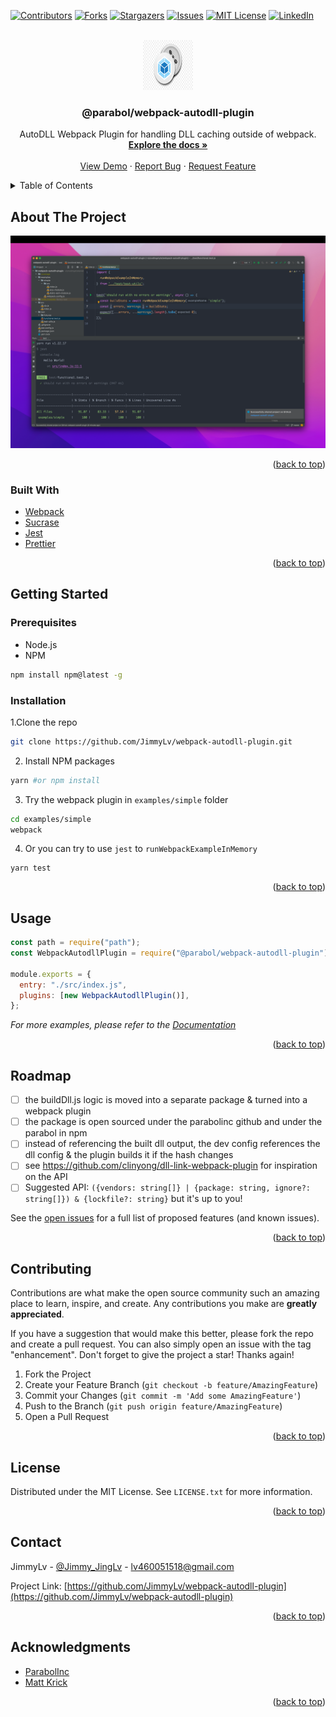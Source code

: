 <div id="top"></div>
<!--
*** Thanks for checking out the Best-README-Template. If you have a suggestion
*** that would make this better, please fork the repo and create a pull request
*** or simply open an issue with the tag "enhancement".
*** Don't forget to give the project a star!
*** Thanks again! Now go create something AMAZING! :D
-->

<!-- PROJECT SHIELDS -->
<!--
*** I'm using markdown "reference style" links for readability.
*** Reference links are enclosed in brackets [ ] instead of parentheses ( ).
*** See the bottom of this document for the declaration of the reference variables
*** for contributors-url, forks-url, etc. This is an optional, concise syntax you may use.
*** https://www.markdownguide.org/basic-syntax/#reference-style-links
-->

[![Contributors][contributors-shield]][contributors-url]
[![Forks][forks-shield]][forks-url]
[![Stargazers][stars-shield]][stars-url]
[![Issues][issues-shield]][issues-url]
[![MIT License][license-shield]][license-url]
[![LinkedIn][linkedin-shield]][linkedin-url]

<!-- PROJECT LOGO -->
<br />
<div align="center">
  <a href="https://github.com/JimmyLv/webpack-autodll-plugin">
    <img src="images/logo.png" alt="Logo" width="80" height="80">
  </a>

<h3 align="center">@parabol/webpack-autodll-plugin</h3>

  <p align="center">
    AutoDLL Webpack Plugin for handling DLL caching outside of webpack.
    <br />
    <a href="https://github.com/JimmyLv/webpack-autodll-plugin"><strong>Explore the docs »</strong></a>
    <br />
    <br />
    <a href="https://github.com/JimmyLv/webpack-autodll-plugin">View Demo</a>
    ·
    <a href="https://github.com/JimmyLv/webpack-autodll-plugin/issues">Report Bug</a>
    ·
    <a href="https://github.com/JimmyLv/webpack-autodll-plugin/issues">Request Feature</a>
  </p>
</div>

<!-- TABLE OF CONTENTS -->
<details>
  <summary>Table of Contents</summary>
  <ol>
    <li>
      <a href="#about-the-project">About The Project</a>
      <ul>
        <li><a href="#built-with">Built With</a></li>
      </ul>
    </li>
    <li>
      <a href="#getting-started">Getting Started</a>
      <ul>
        <li><a href="#prerequisites">Prerequisites</a></li>
        <li><a href="#installation">Installation</a></li>
      </ul>
    </li>
    <li><a href="#usage">Usage</a></li>
    <li><a href="#roadmap">Roadmap</a></li>
    <li><a href="#contributing">Contributing</a></li>
    <li><a href="#license">License</a></li>
    <li><a href="#contact">Contact</a></li>
    <li><a href="#acknowledgments">Acknowledgments</a></li>
  </ol>
</details>

<!-- ABOUT THE PROJECT -->

## About The Project

[![Product Name Screen Shot][product-screenshot]](https://example.com)

<p align="right">(<a href="#top">back to top</a>)</p>

### Built With

- [Webpack](https://webpack.js.org/)
- [Sucrase](https://github.com/alangpierce/sucrase)
- [Jest](https://facebook.github.io/jest/)
- [Prettier](https://prettier.io/)

<p align="right">(<a href="#top">back to top</a>)</p>

<!-- GETTING STARTED -->

## Getting Started

### Prerequisites

- Node.js
- NPM

```sh
npm install npm@latest -g
```

### Installation

1.Clone the repo

```sh
git clone https://github.com/JimmyLv/webpack-autodll-plugin.git
```

2. Install NPM packages

```sh
yarn #or npm install
```

3. Try the webpack plugin in `examples/simple` folder

```sh
cd examples/simple
webpack
```

4. Or you can try to use `jest` to `runWebpackExampleInMemory`

```shell
yarn test
```

<p align="right">(<a href="#top">back to top</a>)</p>

<!-- USAGE EXAMPLES -->

## Usage

```js
const path = require("path");
const WebpackAutodllPlugin = require("@parabol/webpack-autodll-plugin");

module.exports = {
  entry: "./src/index.js",
  plugins: [new WebpackAutodllPlugin()],
};
```

_For more examples, please refer to the [Documentation](https://github.com/ParabolInc/parabol/issues/4583)_

<p align="right">(<a href="#top">back to top</a>)</p>

<!-- ROADMAP -->

## Roadmap

- [ ] the buildDll.js logic is moved into a separate package & turned into a webpack plugin
- [ ] the package is open sourced under the parabolinc github and under the parabol in npm
- [ ] instead of referencing the built dll output, the dev config references the dll config & the plugin builds it if the hash changes
- [ ] see https://github.com/clinyong/dll-link-webpack-plugin for inspiration on the API
- [ ] Suggested API: `({vendors: string[]} | {package: string, ignore?: string[]}) & {lockfile?: string}` but it's up to you!

See the [open issues](https://github.com/JimmyLv/webpack-autodll-plugin/issues) for a full list of proposed features (and known issues).

<p align="right">(<a href="#top">back to top</a>)</p>

<!-- CONTRIBUTING -->

## Contributing

Contributions are what make the open source community such an amazing place to learn, inspire, and create. Any contributions you make are **greatly appreciated**.

If you have a suggestion that would make this better, please fork the repo and create a pull request. You can also simply open an issue with the tag "enhancement".
Don't forget to give the project a star! Thanks again!

1. Fork the Project
2. Create your Feature Branch (`git checkout -b feature/AmazingFeature`)
3. Commit your Changes (`git commit -m 'Add some AmazingFeature'`)
4. Push to the Branch (`git push origin feature/AmazingFeature`)
5. Open a Pull Request

<p align="right">(<a href="#top">back to top</a>)</p>

<!-- LICENSE -->

## License

Distributed under the MIT License. See `LICENSE.txt` for more information.

<p align="right">(<a href="#top">back to top</a>)</p>

<!-- CONTACT -->

## Contact

JimmyLv - [@Jimmy_JingLv](https://twitter.com/Jimmy_JingLv) - lv460051518@gmail.com

Project Link: [https://github.com/JimmyLv/webpack-autodll-plugin](https://github.com/JimmyLv/webpack-autodll-plugin)

<p align="right">(<a href="#top">back to top</a>)</p>

<!-- ACKNOWLEDGMENTS -->

## Acknowledgments

- [ParabolInc](https://github.com/ParabolInc/parabol)
- [Matt Krick](https://github.com/mattkrick)

<p align="right">(<a href="#top">back to top</a>)</p>

<!-- MARKDOWN LINKS & IMAGES -->
<!-- https://www.markdownguide.org/basic-syntax/#reference-style-links -->

[contributors-shield]: https://img.shields.io/github/contributors/JimmyLv/webpack-autodll-plugin.svg?style=for-the-badge
[contributors-url]: https://github.com/JimmyLv/webpack-autodll-plugin/graphs/contributors
[forks-shield]: https://img.shields.io/github/forks/JimmyLv/webpack-autodll-plugin.svg?style=for-the-badge
[forks-url]: https://github.com/JimmyLv/webpack-autodll-plugin/network/members
[stars-shield]: https://img.shields.io/github/stars/JimmyLv/webpack-autodll-plugin.svg?style=for-the-badge
[stars-url]: https://github.com/JimmyLv/webpack-autodll-plugin/stargazers
[issues-shield]: https://img.shields.io/github/issues/JimmyLv/webpack-autodll-plugin.svg?style=for-the-badge
[issues-url]: https://github.com/JimmyLv/webpack-autodll-plugin/issues
[license-shield]: https://img.shields.io/github/license/JimmyLv/webpack-autodll-plugin.svg?style=for-the-badge
[license-url]: https://github.com/JimmyLv/webpack-autodll-plugin/blob/master/LICENSE.txt
[linkedin-shield]: https://img.shields.io/badge/-LinkedIn-black.svg?style=for-the-badge&logo=linkedin&colorB=555
[linkedin-url]: https://linkedin.com/in/jimmy-lv
[product-screenshot]: images/screenshot.png
